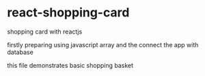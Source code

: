 # react-shopping-card
shopping card with reactjs

firstly preparing using javascript array and the connect the app with database

this file demonstrates basic shopping basket
